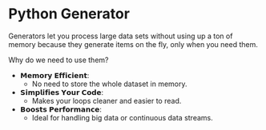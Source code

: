 # Python Generator

Generators let you process large data sets without using up a ton of memory because they generate items on the fly, only when you need them.

Why do we need to use them?
- 𝗠𝗲𝗺𝗼𝗿𝘆 𝗘𝗳𝗳𝗶𝗰𝗶𝗲𝗻𝘁:
  - No need to store the whole dataset in memory.
- 𝗦𝗶𝗺𝗽𝗹𝗶𝗳𝗶𝗲𝘀 𝗬𝗼𝘂𝗿 𝗖𝗼𝗱𝗲:
  - Makes your loops cleaner and easier to read.
- 𝗕𝗼𝗼𝘀𝘁𝘀 𝗣𝗲𝗿𝗳𝗼𝗿𝗺𝗮𝗻𝗰𝗲:
  - Ideal for handling big data or continuous data streams.
